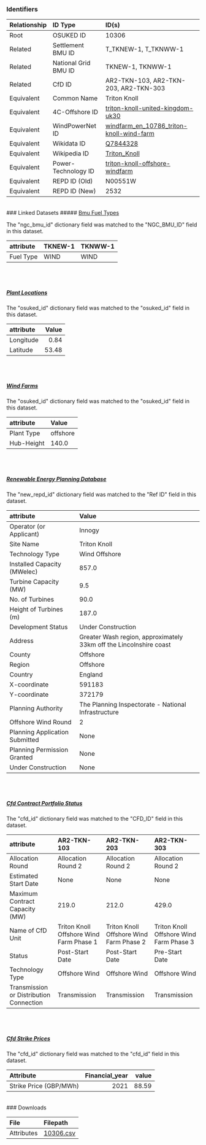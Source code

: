 ### Identifiers

| Relationship   | ID Type              | ID(s)                                                                                                                         |
|:---------------|:---------------------|:------------------------------------------------------------------------------------------------------------------------------|
| Root           | OSUKED ID            | 10306                                                                                                                         |
| Related        | Settlement BMU ID    | T_TKNEW-1, T_TKNWW-1                                                                                                          |
| Related        | National Grid BMU ID | TKNEW-1, TKNWW-1                                                                                                              |
| Related        | CfD ID               | AR2-TKN-103, AR2-TKN-203, AR2-TKN-303                                                                                         |
| Equivalent     | Common Name          | Triton Knoll                                                                                                                  |
| Equivalent     | 4C-Offshore ID       | [triton-knoll-united-kingdom-uk30](https://www.4coffshore.com/windfarms/united-kingdom/triton-knoll-united-kingdom-uk30.html) |
| Equivalent     | WindPowerNet ID      | [windfarm_en_10786_triton-knoll-wind-farm](https://www.thewindpower.net/windfarm_en_10786_triton-knoll-wind-farm.php)         |
| Equivalent     | Wikidata ID          | [Q7844328](https://www.wikidata.org/wiki/Q7844328)                                                                            |
| Equivalent     | Wikipedia ID         | [Triton_Knoll](https://en.wikipedia.org/wiki/Triton_Knoll)                                                                    |
| Equivalent     | Power-Technology ID  | [triton-knoll-offshore-windfarm](https://www.power-technology.com/projects/triton-knoll-offshore-windfarm)                    |
| Equivalent     | REPD ID (Old)        | N00551W                                                                                                                       |
| Equivalent     | REPD ID (New)        | 2532                                                                                                                          |

<br>
### Linked Datasets
##### <a href="https://raw.githubusercontent.com/OSUKED/Dictionary-Datasets/main/datasets/bmu-fuel-types/datapackage.json">Bmu Fuel Types</a>



The "ngc_bmu_id" dictionary field was matched to the "NGC_BMU_ID" field in this dataset.

| attribute   | TKNEW-1   | TKNWW-1   |
|:------------|:----------|:----------|
| Fuel Type   | WIND      | WIND      |

<br><br>
##### <a href="https://raw.githubusercontent.com/OSUKED/Dictionary-Datasets/main/datasets/plant-locations/datapackage.json">Plant Locations</a>



The "osuked_id" dictionary field was matched to the "osuked_id" field in this dataset.

| attribute   |   Value |
|:------------|--------:|
| Longitude   |    0.84 |
| Latitude    |   53.48 |

<br><br>
##### <a href="https://raw.githubusercontent.com/OSUKED/Dictionary-Datasets/main/datasets/wind-farms/datapackage.json">Wind Farms</a>



The "osuked_id" dictionary field was matched to the "osuked_id" field in this dataset.

| attribute   | Value    |
|:------------|:---------|
| Plant Type  | offshore |
| Hub-Height  | 140.0    |

<br><br>
##### <a href="https://raw.githubusercontent.com/OSUKED/Dictionary-Datasets/main/datasets/renewable-energy-planning-database/datapackage.json">Renewable Energy Planning Database</a>



The "new_repd_id" dictionary field was matched to the "Ref ID" field in this dataset.

| attribute                      | Value                                                              |
|:-------------------------------|:-------------------------------------------------------------------|
| Operator (or Applicant)        | Innogy                                                             |
| Site Name                      | Triton Knoll                                                       |
| Technology Type                | Wind Offshore                                                      |
| Installed Capacity (MWelec)    | 857.0                                                              |
| Turbine Capacity (MW)          | 9.5                                                                |
| No. of Turbines                | 90.0                                                               |
| Height of Turbines (m)         | 187.0                                                              |
| Development Status             | Under Construction                                                 |
| Address                        | Greater Wash region, approximately 33km off the Lincolnshire coast |
| County                         | Offshore                                                           |
| Region                         | Offshore                                                           |
| Country                        | England                                                            |
| X-coordinate                   | 591183                                                             |
| Y-coordinate                   | 372179                                                             |
| Planning Authority             | The Planning Inspectorate - National Infrastructure                |
| Offshore Wind Round            | 2                                                                  |
| Planning Application Submitted | None                                                               |
| Planning Permission Granted    | None                                                               |
| Under Construction             | None                                                               |

<br><br>
##### <a href="https://raw.githubusercontent.com/OSUKED/Dictionary-Datasets/main/datasets/cfd-contract-portfolio-status/datapackage.json">Cfd Contract Portfolio Status</a>



The "cfd_id" dictionary field was matched to the "CFD_ID" field in this dataset.

| attribute                               | AR2-TKN-103                             | AR2-TKN-203                             | AR2-TKN-303                             |
|:----------------------------------------|:----------------------------------------|:----------------------------------------|:----------------------------------------|
| Allocation Round                        | Allocation Round 2                      | Allocation Round 2                      | Allocation Round 2                      |
| Estimated Start Date                    | None                                    | None                                    | None                                    |
| Maximum Contract Capacity (MW)          | 219.0                                   | 212.0                                   | 429.0                                   |
| Name of CfD Unit                        | Triton Knoll Offshore Wind Farm Phase 1 | Triton Knoll Offshore Wind Farm Phase 2 | Triton Knoll Offshore Wind Farm Phase 3 |
| Status                                  | Post-Start Date                         | Post-Start Date                         | Pre-Start Date                          |
| Technology Type                         | Offshore Wind                           | Offshore Wind                           | Offshore Wind                           |
| Transmission or Distribution Connection | Transmission                            | Transmission                            | Transmission                            |

<br><br>
##### <a href="https://raw.githubusercontent.com/OSUKED/Dictionary-Datasets/main/datasets/cfd-strike-prices/datapackage.json">Cfd Strike Prices</a>



The "cfd_id" dictionary field was matched to the "cfd_id" field in this dataset.

| Attribute              |   Financial_year |   value |
|:-----------------------|-----------------:|--------:|
| Strike Price (GBP/MWh) |             2021 |   88.59 |


<br>
### Downloads


| File       | Filepath                                                                              |
|:-----------|:--------------------------------------------------------------------------------------|
| Attributes | [10306.csv](https://osuked.github.io/Power-Station-Dictionary/object_attrs/10306.csv) |
